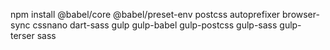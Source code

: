 npm install @babel/core @babel/preset-env postcss autoprefixer browser-sync cssnano dart-sass gulp gulp-babel gulp-postcss gulp-sass gulp-terser sass
